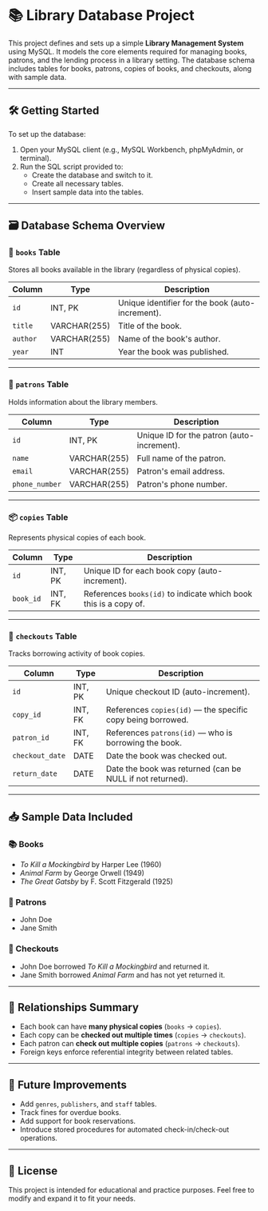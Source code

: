 # 📚 Library Database Project

This project defines and sets up a simple **Library Management System** using MySQL. It models the core elements required for managing books, patrons, and the lending process in a library setting. The database schema includes tables for books, patrons, copies of books, and checkouts, along with sample data.

---

## 🛠️ Getting Started

To set up the database:

1. Open your MySQL client (e.g., MySQL Workbench, phpMyAdmin, or terminal).
2. Run the SQL script provided to:
   - Create the database and switch to it.
   - Create all necessary tables.
   - Insert sample data into the tables.

---

## 🗃️ Database Schema Overview

### 🧾 `books` Table
Stores all books available in the library (regardless of physical copies).

| Column   | Type         | Description                   |
|----------|--------------|-------------------------------|
| `id`     | INT, PK      | Unique identifier for the book (auto-increment). |
| `title`  | VARCHAR(255) | Title of the book.            |
| `author` | VARCHAR(255) | Name of the book's author.    |
| `year`   | INT          | Year the book was published.  |

---

### 👤 `patrons` Table
Holds information about the library members.

| Column        | Type         | Description                           |
|---------------|--------------|---------------------------------------|
| `id`          | INT, PK      | Unique ID for the patron (auto-increment). |
| `name`        | VARCHAR(255) | Full name of the patron.              |
| `email`       | VARCHAR(255) | Patron's email address.               |
| `phone_number`| VARCHAR(255) | Patron's phone number.                |

---

### 📦 `copies` Table
Represents physical copies of each book.

| Column    | Type    | Description                                  |
|-----------|---------|----------------------------------------------|
| `id`      | INT, PK | Unique ID for each book copy (auto-increment). |
| `book_id` | INT, FK | References `books(id)` to indicate which book this is a copy of. |

---

### 📖 `checkouts` Table
Tracks borrowing activity of book copies.

| Column         | Type    | Description                                               |
|----------------|---------|-----------------------------------------------------------|
| `id`           | INT, PK | Unique checkout ID (auto-increment).                     |
| `copy_id`      | INT, FK | References `copies(id)` — the specific copy being borrowed. |
| `patron_id`    | INT, FK | References `patrons(id)` — who is borrowing the book.     |
| `checkout_date`| DATE    | Date the book was checked out.                           |
| `return_date`  | DATE    | Date the book was returned (can be NULL if not returned). |

---

## 📥 Sample Data Included

### 📚 Books
- *To Kill a Mockingbird* by Harper Lee (1960)
- *Animal Farm* by George Orwell (1949)
- *The Great Gatsby* by F. Scott Fitzgerald (1925)

### 👥 Patrons
- John Doe  
- Jane Smith

### 📄 Checkouts
- John Doe borrowed *To Kill a Mockingbird* and returned it.
- Jane Smith borrowed *Animal Farm* and has not yet returned it.

---

## 🔄 Relationships Summary

- Each book can have **many physical copies** (`books` → `copies`).
- Each copy can be **checked out multiple times** (`copies` → `checkouts`).
- Each patron can **check out multiple copies** (`patrons` → `checkouts`).
- Foreign keys enforce referential integrity between related tables.

---

## 🚀 Future Improvements

- Add `genres`, `publishers`, and `staff` tables.
- Track fines for overdue books.
- Add support for book reservations.
- Introduce stored procedures for automated check-in/check-out operations.

---

## 📄 License

This project is intended for educational and practice purposes. Feel free to modify and expand it to fit your needs.

